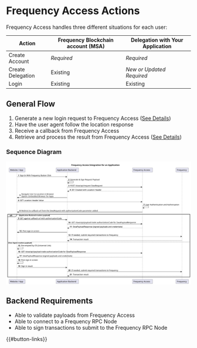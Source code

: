 # Frequency Access Actions

Frequency Access handles three different situations for each user:

| Action            | Frequency Blockchain account (MSA) | Delegation with Your Application |
| ----------------- | ---------------------------------- | -------------------------------- |
| Create Account    | _Required_                         | _Required_                       |
| Create Delegation | Existing                           | _New or Updated Required_        |
| Login             | Existing                           | Existing                         |

## General Flow

1. Generate a new login request to Frequency Access ([See Details](./Request.md))
2. Have the user agent follow the location response
2. Receive a callback from Frequency Access
3. Retrieve and process the result from Frequency Access ([See Details](./Result.md))

### Sequence Diagram

![General Flow Sequency Diagram](./flow.svg)

## Backend Requirements

- Able to validate payloads from Frequency Access
- Able to connect to a Frequency RPC Node
- Able to sign transactions to submit to the Frequency RPC Node

{{#button-links}}
